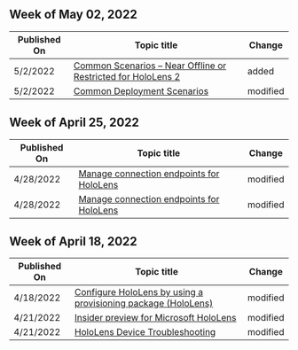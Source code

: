 <!-- This file is generated automatically each week. Changes made to this file will be overwritten.-->



## Week of May 02, 2022


| Published On |Topic title | Change |
|------|------------|--------|
| 5/2/2022 | [Common Scenarios – Near Offline or Restricted for HoloLens 2](/hololens/hololens-common-scenarios-near-offline-restricted) | added |
| 5/2/2022 | [Common Deployment Scenarios](/hololens/hololens-requirements) | modified |


## Week of April 25, 2022


| Published On |Topic title | Change |
|------|------------|--------|
| 4/28/2022 | [Manage connection endpoints for HoloLens](/hololens/hololens-offline) | modified |
| 4/28/2022 | [Manage connection endpoints for HoloLens](/hololens/hololens-offline) | modified |


## Week of April 18, 2022


| Published On |Topic title | Change |
|------|------------|--------|
| 4/18/2022 | [Configure HoloLens by using a provisioning package (HoloLens)](/hololens/hololens-provisioning) | modified |
| 4/21/2022 | [Insider preview for Microsoft HoloLens](/hololens/hololens-insider) | modified |
| 4/21/2022 | [HoloLens Device Troubleshooting](/hololens/hololens-troubleshooting) | modified |
